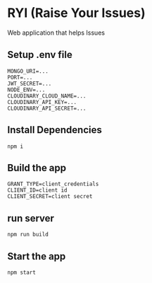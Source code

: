 # RYI (Raise Your Issues)
Web application that helps Issues

## Setup .env file

```
MONGO_URI=...
PORT=...
JWT_SECRET=...
NODE_ENV=...
CLOUDINARY_CLOUD_NAME=...
CLOUDINARY_API_KEY=...
CLOUDINARY_API_SECRET=...
```
## Install Dependencies
```
npm i
```
## Build the app
```
GRANT_TYPE=client_credentials
CLIENT_ID=client id
CLIENT_SECRET=client secret
```

## run server

```
npm run build
```
## Start the app

```
npm start
```
